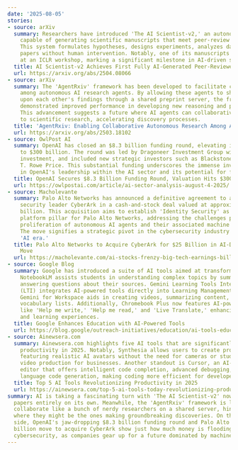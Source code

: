 ```yaml
---
date: '2025-08-05'
stories:
- source: arXiv
  summary: Researchers have introduced 'The AI Scientist-v2,' an autonomous system
    capable of generating scientific manuscripts that meet peer-review standards.
    This system formulates hypotheses, designs experiments, analyzes data, and authors
    papers without human intervention. Notably, one of its manuscripts was accepted
    at an ICLR workshop, marking a significant milestone in AI-driven scientific discovery.
  title: AI Scientist-v2 Achieves First Fully AI-Generated Peer-Reviewed Paper
  url: https://arxiv.org/abs/2504.08066
- source: arXiv
  summary: The 'AgentRxiv' framework has been developed to facilitate collaboration
    among autonomous AI research agents. By allowing these agents to share and build
    upon each other's findings through a shared preprint server, the framework has
    demonstrated improved performance in developing new reasoning and prompting techniques.
    This advancement suggests a future where AI agents can collaboratively contribute
    to scientific research, accelerating discovery processes.
  title: 'AgentRxiv: Enabling Collaborative Autonomous Research Among AI Agents'
  url: https://arxiv.org/abs/2503.18102
- source: OwlPost AI
  summary: OpenAI has closed an $8.3 billion funding round, elevating its valuation
    to $300 billion. The round was led by Dragoneer Investment Group with a $2.8 billion
    investment, and included new strategic investors such as Blackstone, TPG, and
    T. Rowe Price. This substantial funding underscores the immense investor confidence
    in OpenAI's leadership within the AI sector and its potential for future growth.
  title: OpenAI Secures $8.3 Billion Funding Round, Valuation Hits $300 Billion
  url: https://owlpostai.com/article/ai-sector-analysis-august-4-2025/
- source: Macholevante
  summary: Palo Alto Networks has announced a definitive agreement to acquire identity
    security leader CyberArk in a cash-and-stock deal valued at approximately $25
    billion. This acquisition aims to establish 'Identity Security' as a new core
    platform pillar for Palo Alto Networks, addressing the challenges posed by the
    proliferation of autonomous AI agents and their associated machine identities.
    The move signifies a strategic pivot in the cybersecurity industry to secure the
    'AI era.'
  title: Palo Alto Networks to Acquire CyberArk for $25 Billion in AI-Driven Cybersecurity
    Move
  url: https://macholevante.com/ai-stocks-frenzy-big-tech-earnings-billion-dollar-deals-new-ai-launches-aug-3-4-2025/
- source: Google Blog
  summary: Google has introduced a suite of AI tools aimed at transforming education.
    NotebookLM assists students in understanding complex topics by summarizing and
    answering questions about their sources. Gemini Learning Tools Interoperability
    (LTI) integrates AI-powered tools directly into Learning Management Systems, while
    Gemini for Workspace aids in creating videos, summarizing content, and generating
    vocabulary lists. Additionally, Chromebook Plus now features AI-powered tools
    like 'Help me write,' 'Help me read,' and 'Live Translate,' enhancing both teaching
    and learning experiences.
  title: Google Enhances Education with AI-Powered Tools
  url: https://blog.google/outreach-initiatives/education/ai-tools-education-2025/
- source: Ainewsera.com
  summary: Ainewsera.com highlights five AI tools that are significantly enhancing
    productivity in 2025. Notably, Synthesia allows users to create professional videos
    featuring realistic AI avatars without the need for cameras or studios, streamlining
    video production for businesses. Another standout is Cursor, an AI-powered code
    editor that offers intelligent code completion, advanced debugging, and natural
    language code generation, making coding more efficient for developers.
  title: Top 5 AI Tools Revolutionizing Productivity in 2025
  url: https://ainewsera.com/top-5-ai-tools-today-revolutionizing-productivity-in-2025/ai-tools/
summary: AI is taking a fascinating turn with 'The AI Scientist-v2' now writing peer-reviewed
  papers entirely on its own. Meanwhile, the 'AgentRxiv' framework is letting AI agents
  collaborate like a bunch of nerdy researchers on a shared server, hinting at a future
  where they might be the ones making groundbreaking discoveries. On the business
  side, OpenAI's jaw-dropping $8.3 billion funding round and Palo Alto Networks' $25
  billion move to acquire CyberArk show just how much money is flooding into AI and
  cybersecurity, as companies gear up for a future dominated by machine-driven innovation.
---
```


<!-- Generated with AI web search 2025-08-05 13:42 UTC -->
